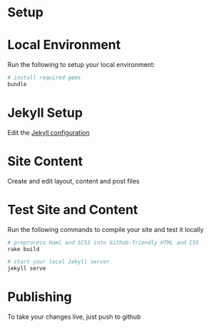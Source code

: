 Setup
=======

# Local Environment

Run the following to setup your local environment:

```bash
# install required gems
bundle
```

# Jekyll Setup

Edit the [Jekyll configuration](_config.yml)

# Site Content

Create and edit layout, content and post files

# Test Site and Content

Run the following commands to compile your site and test it locally

```bash
# preprocess Haml and SCSS into Github-friendly HTML and CSS
rake build

# start your local Jekyll server
jekyll serve
```

# Publishing

To take your changes live, just push to github